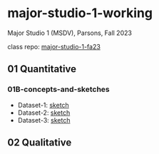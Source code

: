 # major-studio-1-working
Major Studio 1 (MSDV), Parsons, Fall 2023
<p>class repo: <a href = "https://github.com/visualizedata/major-studio-1-fa23">major-studio-1-fa23</a></p>

<h2>01 Quantitative</h2>
<h3>01B-concepts-and-sketches</h3>
<ul>
<li>Dataset-1: <a href = "https://github.com/chanelkim/major-studio-1-working/issues/1#issue-1892747611">sketch</a>
  </li>
<li>Dataset-2: <a href = "https://github.com/chanelkim/major-studio-1-working/issues/2#issue-1892748085">sketch</a>
  </li>
<li>Dataset-3: <a href = "https://github.com/chanelkim/major-studio-1-working/issues/3#issue-1892748525">sketch</a>
  </li>
  </ul>

<h2>02 Qualitative</h2>

